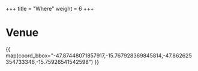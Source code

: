 +++
title = "Where"
weight = 6
+++

# Venue

{{ map(coord_bbox="-47.87448071857917,-15.767928369845814,-47.862625354733346,-15.75926541542598") }}

